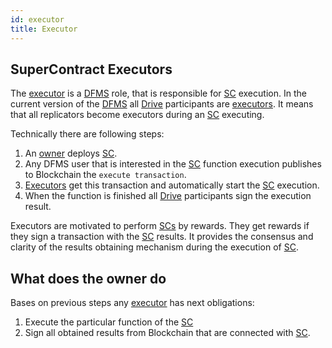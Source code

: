 ```yaml
---
id: executor
title: Executor
---
```


## SuperContract Executors

The [executor](executor.md) is a [DFMS](../getting_started/what_is.md) role, that is responsible for [SC](../built_in_features/supercontract/overview.md) execution. In the current version of the [DFMS](../getting_started/what_is.md) all [Drive](../built_in_features/drive/overview.md) participants are [executors](executor.md). It means that all replicators become executors during an [SC](../built_in_features/supercontract/overview.md) executing.

Technically there are following steps:

1. An [owner](owner.md) deploys [SC](../built_in_features/supercontract/overview.md).
2. Any DFMS user that is interested in the [SC](../built_in_features/supercontract/overview.md) function execution publishes to Blockchain the `execute transaction`.
3. [Executors](executor.md) get this transaction and automatically start the [SC](../built_in_features/supercontract/overview.md) execution.
4. When the function is finished all [Drive](../built_in_features/drive/overview.md) participants sign the execution result.

Executors are motivated to perform [SCs](../built_in_features/supercontract/overview.md) by rewards. They get rewards if they sign a transaction with the [SC](../built_in_features/supercontract/overview.md) results. It provides the consensus and clarity of the results obtaining mechanism during the execution of [SC](../built_in_features/supercontract/overview.md).

## What does the owner do

Bases on previous steps any [executor](executor.md) has next obligations:

1. Execute the particular function of the [SC](../built_in_features/supercontract/overview.md)
2. Sign all obtained results from Blockchain that are connected with [SC](../built_in_features/supercontract/overview.md).
